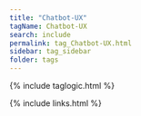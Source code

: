 ```yaml
---
title: "Chatbot-UX" 
tagName: Chatbot-UX
search: include
permalink: tag_Chatbot-UX.html
sidebar: tag_sidebar
folder: tags
---
```

{% include taglogic.html %}

{% include links.html %}
